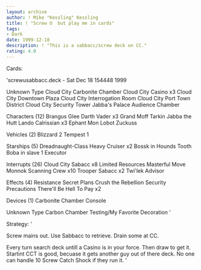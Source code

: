 ```yaml
---
layout: archive
author: ! Mike "Kessling" Kessling
title: ! "Screw U  but play me in cards"
tags:
- Dark
date: 1999-12-18
description: ! "This is a sabbacc/screw deck on CC."
rating: 4.0
---
```

Cards: 

'screwusabbacc.deck - Sat Dec 18 154448 1999


Unknown Type
Cloud City Carbonite Chamber
Cloud City Casino  x3
Cloud City Downtown Plaza
Cloud City Interrogation Room
Cloud City Port Town District
Cloud City Security Tower
Jabba's Palace Audience Chamber

Characters (12)
Brangus Glee
Darth Vader  x3
Grand Moff Tarkin
Jabba the Hutt
Lando Calrissian  x3
Ephant Mon
Lobot
Zuckuss

Vehicles (2)
Blizzard 2
Tempest 1

Starships (5)
Dreadnaught-Class Heavy Cruiser  x2
Bossk in Hounds Tooth
Boba in slave 1
Executor

Interrupts (26)
Cloud City Sabacc  x8
Limited Resources
Masterful Move
Monnok
Scanning Crew  x10
Trooper Sabacc	x2
Twi'lek Advisor

Effects (4)
Resistance
Secret Plans
Crush the Rebellion
Security Precautions
There'll Be Hell To Pay x2

Devices (1)
Carbonite Chamber Console

Unknown Type
Carbon Chamber Testing/My Favorite Decoration
'

Strategy: '

Screw mains out.
Use Sabbacc to retrieve.
Drain some at CC.

Every turn search deck untill a Casino is in your force. Then draw to get it. Startint CCT is good, becuase it gets another guy out of there deck. No one can handle 10 Screw Catch Shock if they run it. '